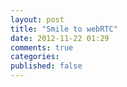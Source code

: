 ```yaml
---
layout: post
title: "Smile to webRTC"
date: 2012-11-22 01:29
comments: true
categories: 
published: false
---
```

